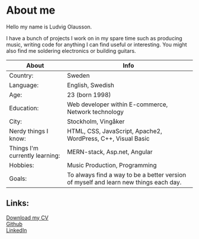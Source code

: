 # About me
Hello my name is Ludvig Olausson.

I have a bunch of projects I work on in my spare time such as producing music, writing code for anything I can find useful or interesting. You might also find me soldering electronics or building guitars.


| About | Info |
|--|--|
| Country: | Sweden |
| Language: | English, Swedish |
| Age: | 23 (born 1998) |
| Education:| Web developer within E-commerce, Network technology|
| City: | Stockholm, Vingåker |
| Nerdy things I know: | HTML, CSS, JavaScript, Apache2, WordPress, C++, Visual Basic |
| Things I'm currently learning: | MERN-stack, Asp.net, Angular |
| Hobbies: | Music Production, Programming |
| Goals: | To always find a way to be a better version of myself and learn new things each day. |


## Links:
[Download my CV](https://ludvigolausson.se/cv.png)<br>
[Github](https://github.com/Azaaxin/)<br>
[LinkedIn](https://www.linkedin.com/in/ludvig-olausson-372b51193/)
